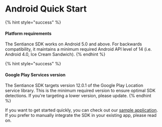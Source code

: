 # Android Quick Start

{% hint style="success" %}
#### Platform requirements

The Sentiance SDK works on Android 5.0 and above. For backwards compatibility, it maintains a minimum required Android API level of 14 (i.e. Android 4.0, Ice Cream Sandwich).
{% endhint %}

{% hint style="success" %}
#### Google Play Services version

The Sentiance SDK targets version 12.0.1 of the Google Play Location service library. This is the minimum required version to ensure optimal SDK detections. If you're targeting a lower version, please update.
{% endhint %}

If you want to get started quickly, you can check out our [sample application](https://github.com/sentiance/sample-apps-android). If you prefer to manually integrate the SDK in your existing app, please read on.
